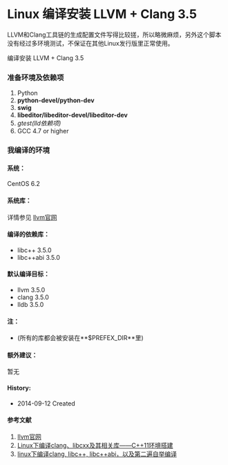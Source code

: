 Linux 编译安装 LLVM + Clang 3.5
======

LLVM和Clang工具链的生成配置文件写得比较搓，所以略微麻烦，另外这个脚本没有经过多环境测试，不保证在其他Linux发行版里正常使用。


编译安装 LLVM + Clang 3.5 
### 准备环境及依赖项

1. Python
2. **python-devel/python-dev**
2. **swig**
3. **libeditor/libeditor-devel/libeditor-dev**
4. *gtest(lld依赖项)*
4. GCC 4.7 or higher

### 我编译的环境
#### 系统：
CentOS 6.2

#### 系统库：
详情参见 [llvm官网](http://llvm.org/)

#### 编译的依赖库：
+ libc++ 3.5.0
+ libc++abi 3.5.0


#### 默认编译目标：
+ llvm 3.5.0
+ clang 3.5.0
+ lldb 3.5.0

#### 注：
+ (所有的库都会被安装在**$PREFEX_DIR**里)

#### 额外建议：
暂无

#### History:
+ 2014-09-12     Created


#### 参考文献
1. [llvm官网](http://llvm.org/)
2. [Linux下编译clang、libcxx及其相关库——C++11环境搭建](http://www.cnblogs.com/soaliap/archive/2012/07/23/2605278.html)
3. [linux下编译clang, libc++, libc++abi，以及第二遍自举编译 ](http://blog.csdn.net/heartszhang/article/details/17652461)

